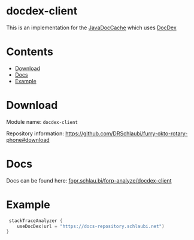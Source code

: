 # docdex-client

This is an implementation for the [JavaDocCache](https://github.com/DRSchlaubi/furry-okto-rotary-phone/blob/main/forp-analyze/forp-analyze-api/src/commonMain/kotlin/dev/schlaubi/forp/analyze/javadoc/JavaDocCache.kt) which uses [DocDex](https://github.com/PiggyPiglet/DocDex)

# Contents

- [Download](#download)
- [Docs](#docs)
- [Example](#example)

# Download

Module name: `docdex-client`

Repository information: https://github.com/DRSchlaubi/furry-okto-rotary-phone#download

# Docs

Docs can be found
here: [fopr.schlau.bi/forp-analyze/docdex-client](https://fopr.schlau.bi/forp-analyze/docdex-client/index.html)

# Example

```kotlin
 stackTraceAnalyzer {
    useDocDex(url = "https://docs-repository.schlaubi.net")
}
```

